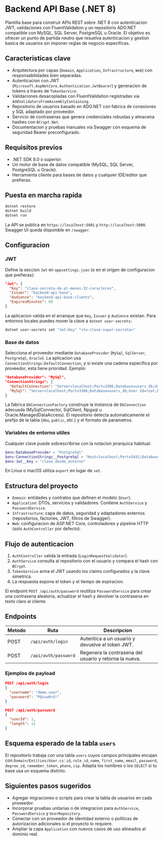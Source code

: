 # Backend API Base (.NET 8)

Plantilla base para construir APIs REST sobre .NET 8 con autenticacion JWT, validaciones con FluentValidation y un repositorio ADO.NET compatible con MySQL, SQL Server, PostgreSQL u Oracle. El objetivo es ofrecer un punto de partida neutro que resuelva autenticacion y gestion basica de usuarios sin imponer reglas de negocio especificas.

## Caracteristicas clave
- Arquitectura por capas (`Domain`, `Application`, `Infrastructure`, `Web`) con responsabilidades bien separadas.
- Autenticacion con JWT (`Microsoft.AspNetCore.Authentication.JwtBearer`) y generacion de tokens a traves de `TokenService`.
- Validaciones desacopladas con FluentValidation registradas via `AddValidatorsFromAssemblyContaining`.
- Repositorio de usuarios basado en ADO.NET con fabrica de conexiones y SQL adaptado por proveedor.
- Servicio de contrasenas que genera credenciales robustas y almacena hashes con `BCrypt.Net`.
- Documentacion y pruebas manuales via Swagger con esquema de seguridad Bearer preconfigurado.

## Requisitos previos
- .NET SDK 8.0 o superior.
- Un motor de base de datos compatible (MySQL, SQL Server, PostgreSQL u Oracle).
- Herramienta cliente para bases de datos y cualquier IDE/editor que prefieras.

## Puesta en marcha rapida
```bash
dotnet restore
dotnet build
dotnet run
```
La API se publica en `https://localhost:5001` y `http://localhost:5000`. Swagger UI queda disponible en `/swagger`.

## Configuracion

### JWT
Define la seccion `Jwt` en `appsettings.json` (o en el origen de configuracion que prefieras):

```json
"Jwt": {
  "Key": "clave-secreta-de-al-menos-32-caracteres",
  "Issuer": "backend-api-base",
  "Audience": "backend-api-base-clients",
  "ExpiresMinutes": 60
}
```

La aplicacion valida en el arranque que `Key`, `Issuer` y `Audience` existan. Para entornos locales puedes mover la clave a `dotnet user-secrets`:

```bash
dotnet user-secrets set "Jwt:Key" "<tu-clave-super-secreta>"
```

### Base de datos
Selecciona el proveedor mediante `DatabaseProvider` (`MySql`, `SqlServer`, `PostgreSql`, `Oracle`). La aplicacion usa `ConnectionStrings:DefaultConnection`, y si existe una cadena especifica por proveedor, esta tiene prioridad. Ejemplo:

```json
"DatabaseProvider": "MySql",
"ConnectionStrings": {
  "DefaultConnection": "Server=localhost;Port=3306;Database=users_db;User Id=root;Password=secret;",
  "MySql": "Server=localhost;Port=3306;Database=users_db;User Id=root;Password=secret;"
}
```

La fabrica `DbConnectionFactory` construye la instancia de `DbConnection` adecuada (MySqlConnector, SqlClient, Npgsql u Oracle.ManagedDataAccess). El repositorio detecta automaticamente el prefijo de la tabla (`dbo`, `public`, etc.) y el formato de parametros.

### Variables de entorno utiles
Cualquier clave puede sobrescribirse con la notacion jerarquica habitual:

```powershell
$env:DatabaseProvider = "PostgreSql"
$env:ConnectionStrings__PostgreSql = "Host=localhost;Port=5432;Database=users_db;Username=postgres;Password=secret;"
$env:Jwt__Key = "clave_desde_entorno"
```

En Linux o macOS utiliza `export` en lugar de `set`.

## Estructura del proyecto
- `Domain`: entidades y contratos que definen el modelo (`User`).
- `Application`: DTOs, servicios y validadores. Contiene `AuthService` y `PasswordService`.
- `Infrastructure`: capa de datos, seguridad y adaptadores externos (repositorios, factories, JWT, filtros de Swagger).
- `Web`: configuracion de ASP.NET Core, controladores y pipeline HTTP (solo `AuthController` por defecto).

## Flujo de autenticacion
1. `AuthController` valida la entrada (`LoginRequestValidator`).
2. `AuthService` consulta al repositorio con el usuario y compara el hash con `BCrypt`.
3. `TokenService` arma el JWT usando los claims configurados y la clave simetrica.
4. La respuesta expone el token y el tiempo de expiracion.

El endpoint `POST /api/auth/password` reutiliza `PasswordService` para crear una contrasena aleatoria, actualizar el hash y devolver la contrasena en texto claro al cliente.

## Endpoints

| Metodo | Ruta                 | Descripcion                                               |
| ------ | -------------------- | --------------------------------------------------------- |
| POST   | `/api/auth/login`    | Autentica a un usuario y devuelve el token JWT.           |
| POST   | `/api/auth/password` | Regenera la contrasena del usuario y retorna la nueva.    |

### Ejemplos de payload

```json
POST /api/auth/login
{
  "username": "demo.user",
  "password": "P@ssw0rd!"
}
```

```json
POST /api/auth/password
{
  "userId": 1,
  "length": 12
}
```

## Esquema esperado de la tabla `users`
El repositorio trabaja con una tabla `users` cuyos campos principales encajan con `Domain/Entities/User.cs`: `id`, `role_id`, `name`, `first_name`, `email`, `password`, `degree_id`, `remember_token`, `phone`, `cip`. Adapta los nombres o los `SELECT` si tu base usa un esquema distinto.

## Siguientes pasos sugeridos
- Agregar migraciones o scripts para crear la tabla de usuarios en cada proveedor.
- Incorporar pruebas unitarias o de integracion para `AuthService`, `PasswordService` y `UserRepository`.
- Conectar con un proveedor de identidad externo o politicas de autorizacion adicionales si el proyecto lo requiere.
- Ampliar la capa `Application` con nuevos casos de uso alineados al dominio real.
